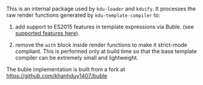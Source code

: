 This is an internal package used by `kdu-loader` and `kduify`. It processes the raw render functions generated by `kdu-template-compiler` to:

1. add support to ES2015 features in template expressions via Buble. (see [supported features here](https://buble.surge.sh/guide/#supported-features)).

2. remove the `with` block inside render functions to make it strict-mode compliant. This is performed only at build time so that the base template compiler can be extremely small and lightweight.

The buble implementation is built from a fork at https://github.com/khanhduy1407/buble
